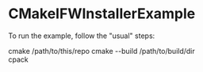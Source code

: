 # CMakeIFWInstallerExample
To run the example, follow the "usual" steps:  

cmake /path/to/this/repo 
cmake --build  /path/to/build/dir  
cpack
